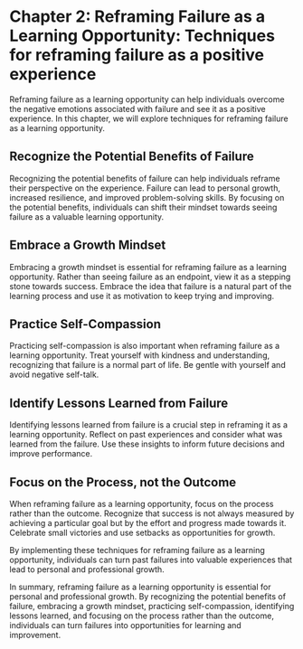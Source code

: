 Chapter 2: Reframing Failure as a Learning Opportunity: Techniques for reframing failure as a positive experience
=================================================================================================================

Reframing failure as a learning opportunity can help individuals overcome the negative emotions associated with failure and see it as a positive experience. In this chapter, we will explore techniques for reframing failure as a learning opportunity.

Recognize the Potential Benefits of Failure
-------------------------------------------

Recognizing the potential benefits of failure can help individuals reframe their perspective on the experience. Failure can lead to personal growth, increased resilience, and improved problem-solving skills. By focusing on the potential benefits, individuals can shift their mindset towards seeing failure as a valuable learning opportunity.

Embrace a Growth Mindset
------------------------

Embracing a growth mindset is essential for reframing failure as a learning opportunity. Rather than seeing failure as an endpoint, view it as a stepping stone towards success. Embrace the idea that failure is a natural part of the learning process and use it as motivation to keep trying and improving.

Practice Self-Compassion
------------------------

Practicing self-compassion is also important when reframing failure as a learning opportunity. Treat yourself with kindness and understanding, recognizing that failure is a normal part of life. Be gentle with yourself and avoid negative self-talk.

Identify Lessons Learned from Failure
-------------------------------------

Identifying lessons learned from failure is a crucial step in reframing it as a learning opportunity. Reflect on past experiences and consider what was learned from the failure. Use these insights to inform future decisions and improve performance.

Focus on the Process, not the Outcome
-------------------------------------

When reframing failure as a learning opportunity, focus on the process rather than the outcome. Recognize that success is not always measured by achieving a particular goal but by the effort and progress made towards it. Celebrate small victories and use setbacks as opportunities for growth.

By implementing these techniques for reframing failure as a learning opportunity, individuals can turn past failures into valuable experiences that lead to personal and professional growth.

In summary, reframing failure as a learning opportunity is essential for personal and professional growth. By recognizing the potential benefits of failure, embracing a growth mindset, practicing self-compassion, identifying lessons learned, and focusing on the process rather than the outcome, individuals can turn failures into opportunities for learning and improvement.
